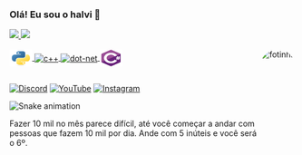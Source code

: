 ### **Olá! Eu sou o halvi 🤖**
</div>
  <a href="https://www.instagram.com/halvikkk9/">
<img height="180em" src="https://github-readme-stats.vercel.app/api?username=halvizxy&show_icons=true&theme=synthwave"/>
<img height="180em" src="https://github-readme-stats.vercel.app/api/top-langs/?username=halvizxy&layout=compact&langs_count=7&theme=synthwave"/>
</div>


<div style="display: inline_block"><br>
  <img align="center" alt="Python" height="30" width="40" src="https://raw.githubusercontent.com/devicons/devicon/master/icons/python/python-original.svg">
  <img align="center" alt="c++" height="30" width="40" src="https://cdn.jsdelivr.net/gh/devicons/devicon/icons/cplusplus/cplusplus-original.svg">
  <img align="center" alt="dot-net" height="30" width="40" src="https://cdn.jsdelivr.net/gh/devicons/devicon/icons/dot-net/dot-net-original.svg">
  <img align="center" alt="Csharp" height="30" width="40" src="https://raw.githubusercontent.com/devicons/devicon/master/icons/csharp/csharp-original.svg">
  <img align="right" alt="fotinha" height="250" style="border-radius:50px;" src="https://picrew.me/shareImg/org/202207/413428_Q5ISRq4U.png">
</div>

##

[![Discord](https://img.shields.io/badge/Discord-7289DA?style=for-the-badge&logo=discord&logoColor=white)](https://discord.gg/426A8ewjqA)
[![YouTube](https://img.shields.io/badge/YouTube-FF0000?style=for-the-badge&logo=youtube&logoColor=white)](https://www.youtube.com/channel/UC0KhbNFEmEbBnkccJGzWk-A)
[![Instagram](https://img.shields.io/badge/Instagram-E4405F?style=for-the-badge&logo=instagram&logoColor=white)](https://www.instagram.com/suspect.client/)

![Snake animation](https://github.com/giugiguiigig/giugiguiigig/blob/output/github-contribution-grid-snake.svg)

Fazer 10 mil no mês parece difícil, até você começar a andar com pessoas que fazem 10 mil por dia. Ande com 5 inúteis e você será o 6º.

            
         
